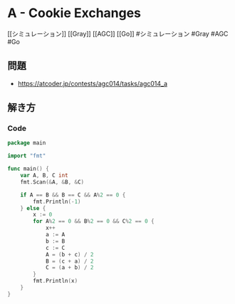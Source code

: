 # A - Cookie Exchanges
[[シミュレーション]] [[Gray]] [[AGC]] [[Go]]
#シミュレーション #Gray #AGC #Go 

## 問題
- https://atcoder.jp/contests/agc014/tasks/agc014_a

## 解き方
### Code
```go
package main

import "fmt"

func main() {
	var A, B, C int
	fmt.Scan(&A, &B, &C)

	if A == B && B == C && A%2 == 0 {
		fmt.Println(-1)
	} else {
		x := 0
		for A%2 == 0 && B%2 == 0 && C%2 == 0 {
			x++
			a := A
			b := B
			c := C
			A = (b + c) / 2
			B = (c + a) / 2
			C = (a + b) / 2
		}
		fmt.Println(x)
	}
}
```